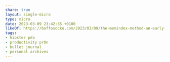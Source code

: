 ```yaml
---
share: true
layout: single-micro
type: micro
date: 2023-03-09 23:42:35 +0100
likeOf: https://boffosocko.com/2023/03/09/the-memindex-method-an-early-precursor-of-the-memex-hipster-pda-43-folders-gtd-basb-and-bullet-journal-systems/
tags:
- hipster pda
- productivity pr0n
- bullet journal
- personal archives
---
```

